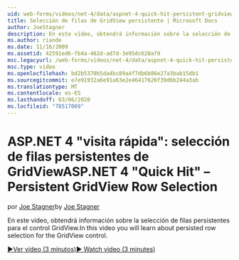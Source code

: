 ```yaml
---
uid: web-forms/videos/net-4/data/aspnet-4-quick-hit-persistent-gridview-row-selection
title: Selección de filas de GridView persistente | Microsoft Docs
author: JoeStagner
description: En este vídeo, obtendrá información sobre la selección de filas persistentes para el control GridView.
ms.author: riande
ms.date: 11/16/2009
ms.assetid: 42591ed6-fb4a-462d-ad7d-3e95dc628af9
msc.legacyurl: /web-forms/videos/net-4/data/aspnet-4-quick-hit-persistent-gridview-row-selection
msc.type: video
ms.openlocfilehash: bd2b5370b5da4bc89a4f7db6b86e27a3bab15db1
ms.sourcegitcommit: e7e91932a6e91a63e2e46417626f39d6b244a3ab
ms.translationtype: MT
ms.contentlocale: es-ES
ms.lasthandoff: 03/06/2020
ms.locfileid: "78517009"
---
```

# <a name="aspnet-4-quick-hit--persistent-gridview-row-selection"></a><span data-ttu-id="d3651-103">ASP.NET 4 "visita rápida": selección de filas persistentes de GridView</span><span class="sxs-lookup"><span data-stu-id="d3651-103">ASP.NET 4 "Quick Hit" – Persistent GridView Row Selection</span></span>

<span data-ttu-id="d3651-104">por [Joe Stagner](https://github.com/JoeStagner)</span><span class="sxs-lookup"><span data-stu-id="d3651-104">by [Joe Stagner](https://github.com/JoeStagner)</span></span>

<span data-ttu-id="d3651-105">En este vídeo, obtendrá información sobre la selección de filas persistentes para el control GridView.</span><span class="sxs-lookup"><span data-stu-id="d3651-105">In this video you will learn about persisted row selection for the GridView control.</span></span> 

[<span data-ttu-id="d3651-106">&#9654;Ver vídeo (3 minutos)</span><span class="sxs-lookup"><span data-stu-id="d3651-106">&#9654; Watch video (3 minutes)</span></span>](https://channel9.msdn.com/Blogs/ASP-NET-Site-Videos/aspnet-4-quick-hit-persistent-gridview-row-selection)
